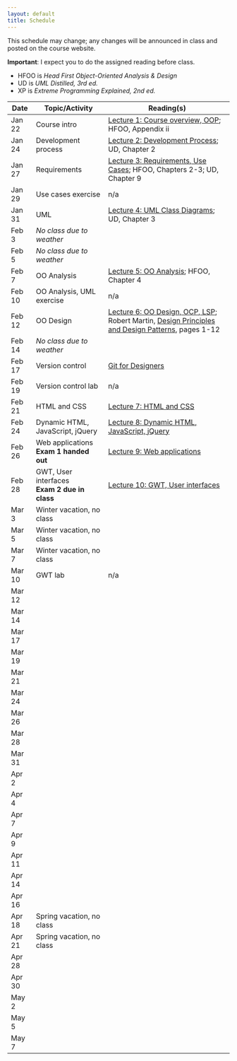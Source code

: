 ```yaml
---
layout: default
title: Schedule
---
```


This schedule may change; any changes will be announced in class and
posted on the course website.

**Important**: I expect you to do the assigned reading before
class.

- HFOO is *Head First Object-Oriented Analysis \& Design*
- UD is *UML Distilled, 3rd ed.*
- XP is *Extreme Programming Explained, 2nd ed.*

Date | Topic/Activity | Reading(s)
---- | -------------- | ----------
Jan 22 | Course intro | [Lecture 1: Course overview, OOP](lectures/lecture01.html); HFOO, Appendix ii
Jan 24 | Development process | [Lecture 2: Development Process](lectures/lecture02.html);  UD, Chapter 2
Jan 27 | Requirements | [Lecture 3: Requirements, Use Cases](lectures/lecture03.html); HFOO, Chapters 2-3; UD, Chapter 9
Jan 29 | Use cases exercise | n/a
Jan 31 | UML | [Lecture 4: UML Class Diagrams](lectures/lecture04.html); UD, Chapter 3
Feb 3 | *No class due to weather* |
Feb 5 | *No class due to weather* |
Feb 7 | OO Analysis | [Lecture 5: OO Analysis](lectures/lecture05.html); HFOO, Chapter 4
Feb 10 | OO Analysis, UML exercise | n/a
Feb 12 | OO Design | [Lecture 6: OO Design, OCP, LSP](lectures/lecture06.html); Robert Martin, [Design Principles and Design Patterns](http://www.objectmentor.com/resources/articles/Principles_and_Patterns.pdf), pages 1-12
Feb 14 | *No class due to weather* |
Feb 17 | Version control | [Git for Designers](http://hoth.entp.com/output/git_for_designers.html)
Feb 19 | Version control lab | n/a
Feb 21 | HTML and CSS | [Lecture 7: HTML and CSS](lectures/lecture07.html)
Feb 24 | Dynamic HTML, JavaScript, jQuery | [Lecture 8: Dynamic HTML, JavaScript, jQuery](lectures/lecture08.html)
Feb 26 | Web applications <br /> <b>Exam 1 handed out</b> | [Lecture 9: Web applications](lectures/lecture09.html)
Feb 28 | GWT, User interfaces <br /> <b>Exam 2 due in class</b> | [Lecture 10: GWT, User interfaces](lectures/lecture10.html)
Mar 3 | Winter vacation, no class
Mar 5 | Winter vacation, no class
Mar 7 | Winter vacation, no class
Mar 10 | GWT lab | n/a
Mar 12 |
Mar 14 |
Mar 17 |
Mar 19 |
Mar 21 |
Mar 24 |
Mar 26 |
Mar 28 |
Mar 31 |
Apr 2 |
Apr 4 |
Apr 7 |
Apr 9 |
Apr 11 |
Apr 14 |
Apr 16 |
Apr 18 | Spring vacation, no class
Apr 21 | Spring vacation, no class
Apr 28 |
Apr 30 |
May 2 |
May 5 |
May 7 |

